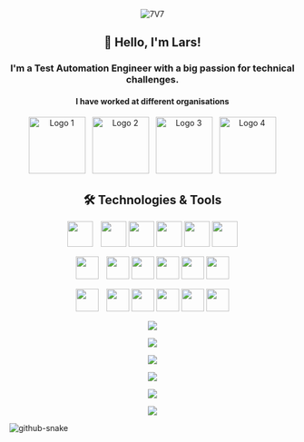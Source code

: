 <p align="center">
    <img src="https://github.com/user-attachments/assets/1f4fbfa9-fc0c-4fea-a052-2ee0bdb6e43b" alt="7V7"/>
</p>


<h2 align="center"> 👋 Hello, I'm Lars!</h2>
<h3 align="center"> I'm a Test Automation Engineer with a big passion for technical challenges.</h3>

<h4 align="center"> I have worked at different organisations </h4>

<p align="center">
    <img src="https://github.com/user-attachments/assets/b1130845-a2b0-41bf-a410-fd607f7e3c99" width="100" height="auto" alt="Logo 1"/>
    &nbsp;
    <img src="https://github.com/user-attachments/assets/5b9de25f-a040-44db-897c-6e33c67a57e0" width="100" height="auto" alt="Logo 2"/>
    &nbsp;
    <img src="https://github.com/user-attachments/assets/72b3b3ee-96cd-4a5c-84b4-0d2a24d0b74f" width="100" height="auto" alt="Logo 3"/>
    &nbsp;
    <img src="https://github.com/user-attachments/assets/e0f19fa5-d0cb-4ab7-a861-35f0f604920d" width="100" height="auto" alt="Logo 4"/>
</p>



<h2 align="center"> 🛠️ Technologies & Tools</h2>

<p align="center">
  <img src="https://github.com/user-attachments/assets/15ab100f-74b6-4e50-b475-cdc7136b3fab" height="45" width="45" style="margin-right: 10px;"/>
  <img src="https://github.com/user-attachments/assets/54d62b8b-c66c-4e98-8867-bb8e98127837" height="45" width="45"/>
  <img src="https://github.com/user-attachments/assets/8000c9eb-0ad4-4c75-a215-15f4d327a3ce" height="45" width="45"/>
  <img src="https://github.com/user-attachments/assets/510ce68b-1219-4558-b607-55b9b0222ed6" height="45" width="45"/>
  <img src="https://github.com/user-attachments/assets/2222d22d-c951-4a89-aa1f-34beb71ff7b4" height="45" width="45"/>
  <img src="https://github.com/user-attachments/assets/33591750-fbd7-43f3-9b92-ea764a7b0c67" height="45" width="45"/>
</p>

<p align="center">
  <img src="https://github.com/user-attachments/assets/5bd33eb8-ce96-4e4a-b0b2-7549962444e6" height="40" width="40" style="margin-right: 10px;"/>
  <img src="https://github.com/user-attachments/assets/e5b4239b-12b3-4e10-8694-fe4869398a0a" height="40" width="40"/>
  <img src="https://github.com/user-attachments/assets/87ba52df-af41-4c08-a8b0-e9930a9d6956" height="40" width="40"/>
  <img src="https://github.com/user-attachments/assets/404f6340-2519-4d22-b398-6835839461d4" height="40" width="40"/>
  <img src="https://github.com/user-attachments/assets/dc4ad6a1-6a47-41e5-a14e-96c690de8aeb" height="40" width="40"/>
  <img src="https://github.com/user-attachments/assets/a3be32a9-7a21-4726-a059-182ce14135a9" height="40" width="40"/>
</p>

<p align="center">
  <img src="https://github.com/user-attachments/assets/0929f3a8-8a2a-48ac-b4a0-9168e62eac90" height="40" width="40" style="margin-right: 10px;"/>
  <img src="https://github.com/user-attachments/assets/956a522b-24b6-4691-a9c7-05720eb766f0" height="40" width="40"/>
  <img src="https://github.com/user-attachments/assets/a245dd87-7d45-4e93-834f-11178f6d4b8f" height="40" width="40"/>
  <img src="https://github.com/user-attachments/assets/901f0dca-3d6b-4c52-b20c-f6d80a0bd982" height="40" width="40"/>
  <img src="https://github.com/user-attachments/assets/a92f85ba-26d0-42fe-b01f-13883f394eed" height="40" width="40"/>
  <img src="https://github.com/user-attachments/assets/42bcf4b2-13dd-44e2-a7b9-ac49822e7719" height="40" width="40"/>
</p>





<p align="center">
  <a href="https://skillicons.dev">
    <img src="https://skillicons.dev/icons?i=maven,jenkins,gherkin,java,postgres,postman,selenium" />
  </a>





<p align="center">


  <a href="https://skillicons.dev">
    <img src="https://skillicons.dev/icons?i=pycharm,py,regex,rider,spring,idea,kafka"/>
  </a>
</p>



<p align="center">
  <a href="https://skillicons.dev">
    <img src="https://skillicons.dev/icons?i=ubuntu,vscode,windows,visualstudio,ts,kubernetes,linux" />
  </a>
</p>

<p align="center">
  <a href="https://skillicons.dev">
    <img src="https://skillicons.dev/icons?i=androidstudio,apple,azure,bash,cs,css,md" />
  </a>
</p>

<p align="center">
  <a href="https://skillicons.dev">
    <img src="https://skillicons.dev/icons?i=cypress,docker,figma,git,github,gitlab,notion"
 />
  </a>
</p>

<p align="center">
  <a href="https://skillicons.dev">
    <img src="https://skillicons.dev/icons?i=grafana,html,stackoverflow,npm,js,mysql,kali" />
  </a>
</p>

<picture>
  <source media="(prefers-color-scheme: dark)" srcset="https://raw.githubusercontent.com/tobiasmeyhoefer/tobiasmeyhoefer/output/github-snake-dark.svg" />
  <source media="(prefers-color-scheme: light)" srcset="https://raw.githubusercontent.com/tobiasmeyhoefer/tobiasmeyhoefer/output/github-snake.svg" />
  <img alt="github-snake" src="https://raw.githubusercontent.com/tobiasmeyhoefer/tobiasmeyhoefer/output/github-snake.svg" />
</picture>


